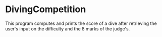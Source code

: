 # DivingCompetition
This program computes and prints the score of a dive after retrieving the user's input on the difficulty and the 8 marks of the judge's.
